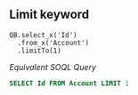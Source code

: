 ## Limit keyword

  ```apex
  QB.select_x('Id')
    .from_x('Account')
    .limitTo(1)
  ```
*Equivalent SOQL Query*

  ```sql
  SELECT Id FROM Account LIMIT 1
  ```
